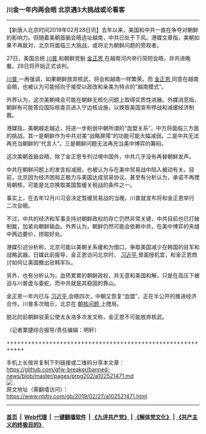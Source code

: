 ### 川金一年内两会晤 北京遇3大挑战或沦看客
------------------------

<div class="post_content">
 <p>
  【新唐人北京时间2019年02月28日讯】去年以来，美国和中共一直在争夺对朝鲜的影响力。但随着美朝首脑会晤选址越南，中共已处于下风。港媒文章指，美朝如果不再敌对，北京将面临三大挑战，或将沦为朝鲜问题的旁观者。
 </p>
 <p>
  27日，美国总统
  <a href="https://www.ntdtv.com/gb/川普.htm">
   川普
  </a>
  和朝鲜党魁
  <a href="https://www.ntdtv.com/gb/金正恩.htm">
   金正恩
  </a>
  在越南河内举行简短会晤，并共进晚餐。28日将开始正式谈判。
 </p>
 <p>
  <a href="https://www.ntdtv.com/gb/川普.htm">
   川普
  </a>
  一再强调，如果朝鲜放弃核武，将会和越南一样繁荣。而
  <a href="https://www.ntdtv.com/gb/金正恩.htm">
   金正恩
  </a>
  同意在越南会晤，也被认为可能倾向于接受以政改和亲美为特点的“越南模式”。
 </p>
 <p>
  外界认为，这次美朝峰会可能在朝鲜无核化问题上取得实质性进展。外媒消息指，朝鲜有可能答应国际核查员进入宁边核设施，以换取美国宣布停战和减缓经济制裁。
 </p>
 <p>
  港媒指，美朝越走越近，将进一步削弱中朝所谓的“血盟关系”，中方将面临三方面的挑战。其一是朝鲜作为中共对美“战略屏障”的功能可能大幅减弱。二是中共无法再充当朝鲜的“代言人”。三是朝鲜问题无法再充当美中博弈的筹码。
 </p>
 <p>
  这次美朝首脑会晤，除了金正恩专列过境中国外，中共几乎没有再替朝鲜发声。
 </p>
 <p>
  中共在朝鲜问题上的发言权减弱，也被认为与在美中贸易战中陷入被动有关。目前，北京因为经济困局正极力与美国达成贸易协议。甚至有分析认为，承诺不再搅局朝核，可能是北京换取美国暂缓关税战的条件之一。
 </p>
 <p>
  事实上，在去年12月川习会决定暂缓贸易战的当晚，川普就宣布将和金正恩举行二次会晤。
 </p>
 <p>
  不过，中共的经济和军事支持对朝鲜政权的存亡仍然非常关键，中共目前也已打破制裁，加紧向朝鲜输血。外界认为，朝鲜仍然可能会依赖中共，在美中博弈的夹缝中两边要价，捞取好处。
 </p>
 <p>
  港媒引述分析称，北京可能以美朝关系缓和为借口，争取美国减少在韩国的驻军和战略武器。日媒此前报导，金正恩访问北京时，
  <a href="https://www.ntdtv.com/gb/习近平.htm">
   习近平
  </a>
  曾面授机宜，和金正恩商讨如何让美国撤出驻韩军队。
 </p>
 <p>
  另外，也有分析认为，血债累累的朝鲜政权，并无意和美国和解，只是在高压下被迫与川普虚与委蛇，而中共就是其稳固的靠山。
 </p>
 <p>
  金正恩一年内已与
  <a href="https://www.ntdtv.com/gb/习近平.htm">
   习近平
  </a>
  会晤四次，中朝又恢复“血盟”，正在半公开的推进经济合作。川普多次暗示，北京在
  <a href="https://www.ntdtv.com/gb/朝核问题.htm">
   朝核问题
  </a>
  上搅局。
 </p>
 <p>
  脱北的前朝鲜驻英公使太永浩多次发文称，金正恩不可能放弃核武。
 </p>
 <p>
  （记者栗捷综合报导/责任编辑：明轩）
 </p>
 <div class="single_ad">
 </div>
</div>

+++++++++++++++++++++++++++++++++++++++++++++++++++++++++++<br/><br/>
手机上长按并复制下列链接或二维码分享本文章：<br/>
https://github.com/gfw-breaker/banned-news/blob/master/pages/prog202/a102521471.md <br/>
<a href='https://github.com/gfw-breaker/banned-news/blob/master/pages/prog202/a102521471.md'><img src='https://github.com/gfw-breaker/banned-news/blob/master/pages/prog202/a102521471.md.png'/></a> <br/>
原文地址（需翻墙访问）：https://www.ntdtv.com/gb/2019/02/27/a102521471.html


------------------------
#### [首页](https://github.com/gfw-breaker/banned-news/blob/master/README.md) &nbsp;|&nbsp; [Web代理](https://github.com/labour-camp/helloworld) &nbsp;|&nbsp; [一键翻墙软件](https://github.com/gfw-breaker/nogfw/blob/master/README.md) &nbsp;| [《九评共产党》](https://github.com/gfw-breaker/9ping.md/blob/master/README.md#九评之一评共产党是什么) | [《解体党文化》](https://github.com/gfw-breaker/jtdwh.md/blob/master/README.md) | [《共产主义的终极目的》](https://github.com/gfw-breaker/gczydzjmd.md/blob/master/README.md)

